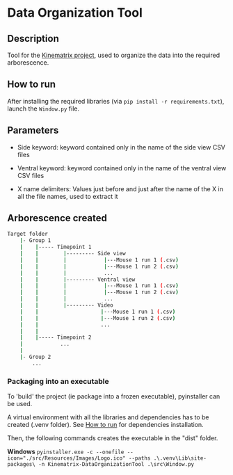 # Data Organization Tool

## Description
Tool for the [Kinematrix project](https://github.com/Bellardita-Laboratory/KineMatrix), used to organize the data into the required arborescence.

## How to run
After installing the required libraries (via ```pip install -r requirements.txt```), launch the `Window.py` file.

## Parameters
- Side keyword: keyword contained only in the name of the side view CSV files
- Ventral keyword: keyword contained only in the name of the ventral view CSV files

- X name delimiters: Values just before and just after the name of the X in all the file names, used to extract it

## Arborescence created

```bash
Target folder
    |- Group 1
    |    |----- Timepoint 1
    |    |        |--------- Side view
    |    |        |            |---Mouse 1 run 1 (.csv)
    |    |        |            |---Mouse 1 run 2 (.csv)
    |    |        |            ...
    |    |        |--------- Ventral view
    |    |        |            |---Mouse 1 run 1 (.csv)
    |    |        |            |---Mouse 1 run 2 (.csv)
    |    |        |            ...
    |    |        |--------- Video
    |    |                    |---Mouse 1 run 1 (.csv)
    |    |                    |---Mouse 1 run 2 (.csv)
    |    |                    ...
    |    |
    |    |----- Timepoint 2
    |            ...
    |            
    |- Group 2
        ...
```

### Packaging into an executable

To 'build' the project (ie package into a frozen executable), pyinstaller can be used.

A virtual environment with all the libraries and dependencies has to be created (.venv folder). See [How to run](#how-to-run) for dependencies installation.

Then, the following commands creates the executable in the "dist" folder. 

**Windows**
`
pyinstaller.exe -c --onefile --icon="./src/Resources/Images/Logo.ico" --paths .\.venv\Lib\site-packages\ -n Kinematrix-DataOrganizationTool .\src\Window.py
`
